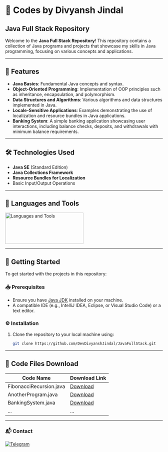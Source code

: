 # 🌟 Codes by Divyansh Jindal

## Java Full Stack Repository

Welcome to the **Java Full Stack Repository**! This repository contains a collection of Java programs and projects that showcase my skills in Java programming, focusing on various concepts and applications.

---

## 🚀 Features

- **Java Basics**: Fundamental Java concepts and syntax.
- **Object-Oriented Programming**: Implementation of OOP principles such as inheritance, encapsulation, and polymorphism.
- **Data Structures and Algorithms**: Various algorithms and data structures implemented in Java.
- **Locale-Sensitive Applications**: Examples demonstrating the use of localization and resource bundles in Java applications.
- **Banking System**: A simple banking application showcasing user interactions, including balance checks, deposits, and withdrawals with minimum balance requirements.

---

## 🛠 Technologies Used

- **Java SE** (Standard Edition)
- **Java Collections Framework**
- **Resource Bundles for Localization**
- Basic Input/Output Operations

---

## 🔧 Languages and Tools

<p align="left">
<a href="https://github.com/DevDivyanshJindal">
<img src="https://skillicons.dev/icons?i=java,vscode,replit,github" alt="Languages and Tools" width="250" height="100">
</a>
</p>

---

## 🏁 Getting Started

To get started with the projects in this repository:

### 📥 Prerequisites

- Ensure you have [Java JDK](https://www.oracle.com/java/technologies/javase-jdk11-downloads.html) installed on your machine.
- A compatible IDE (e.g., IntelliJ IDEA, Eclipse, or Visual Studio Code) or a text editor.

### ⚙️ Installation

1. Clone the repository to your local machine using:
    ```bash
    git clone https://github.com/DevDivyanshJindal/JavaFullStack.git
    ```

---

## 📂 Code Files Download

| Code Name                | Download Link                                                                 |
|--------------------------|-------------------------------------------------------------------------------|
| FibonacciRecursion.java  | [Download](https://raw.githubusercontent.com/DevDivyanshJindal/JavaFullStack/main/FibonacciRecursion.java) |
| AnotherProgram.java      | [Download](https://raw.githubusercontent.com/DevDivyanshJindal/JavaFullStack/main/AnotherProgram.java)      |
| BankingSystem.java       | [Download](https://raw.githubusercontent.com/DevDivyanshJindal/JavaFullStack/main/BankingSystem.java)       |
| ...                      | ...                                                                           |

---

### 📬 Contact

<a href="https://t.me/DevDivyansh"><img alt="Telegram" title="telegram" src="https://img.shields.io/badge/-Telegram-229ED9?style=for-the-badge&logo=Telegram&logoColor=white"/></a>
